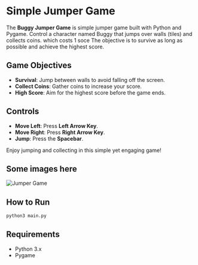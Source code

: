 # Simple Jumper Game

The **Buggy Jumper Game** is simple jumper game built with Python and Pygame. Control a character named Buggy that jumps over walls (tiles) and collects coins. which costs 1 soce   The objective is to survive as long as possible and achieve the highest score.

## Game Objectives

- **Survival**: Jump between walls to avoid falling off the screen.
- **Collect Coins**: Gather coins to increase your score.
- **High Score**: Aim for the highest score before the game ends.

## Controls

- **Move Left**: Press **Left Arrow Key**.
- **Move Right**: Press **Right Arrow Key**.
- **Jump**: Press the **Spacebar**.

Enjoy jumping and collecting in this simple yet engaging game!

## Some images here

![Jumper Game](https://i.imghippo.com/files/4Atrm1727635992.jpg)


## How to Run
````bash
python3 main.py
````
## Requirements
- Python 3.x
- Pygame